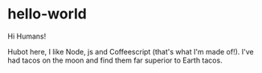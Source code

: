 # hello-world

Hi Humans!

Hubot here, I like Node, js and Coffeescript (that's what I'm made of!).
I've had tacos on the moon and find them far superior to Earth tacos.

